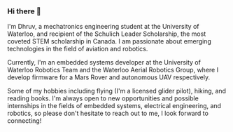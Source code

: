 ### Hi there 👋

<!--
**upadhyaydhruv/upadhyaydhruv** is a ✨ _special_ ✨ repository because its `README.md` (this file) appears on your GitHub profile.
-->


I'm Dhruv, a mechatronics engineering student at the University of Waterloo, and recipient of the Schulich Leader Scholarship, the most coveted STEM scholarship in Canada. I am passionate about emerging technologies in the field of aviation and robotics.

Currently, I'm an embedded systems developer at the University of Waterloo Robotics Team and the Waterloo Aerial Robotics Group, where I develop firmware for a Mars Rover and autonomous UAV respectively. 

Some of my hobbies including flying (I'm a licensed glider pilot), hiking, and reading books. I'm always open to new opportunities and possible internships in the fields of embedded systems, electrical engineering, and robotics, so please don't hesitate to reach out to me, I look forward to connecting! 
